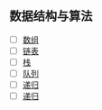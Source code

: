 ## 数据结构与算法

- [ ] [数组](com.jungle.ds/array/README.md) 
- [ ] [链表](com.jungle.ds/linked/README.md) 
- [ ] [栈](com.jungle.ds/stack/README.md) 
- [ ] [队列](com.jungle.ds/queue/README.md) 
- [ ] [递归](com.jungle.ds/recursion/README.md) 
- [ ] [递归](com.jungle.ds/sort/README.md) 
